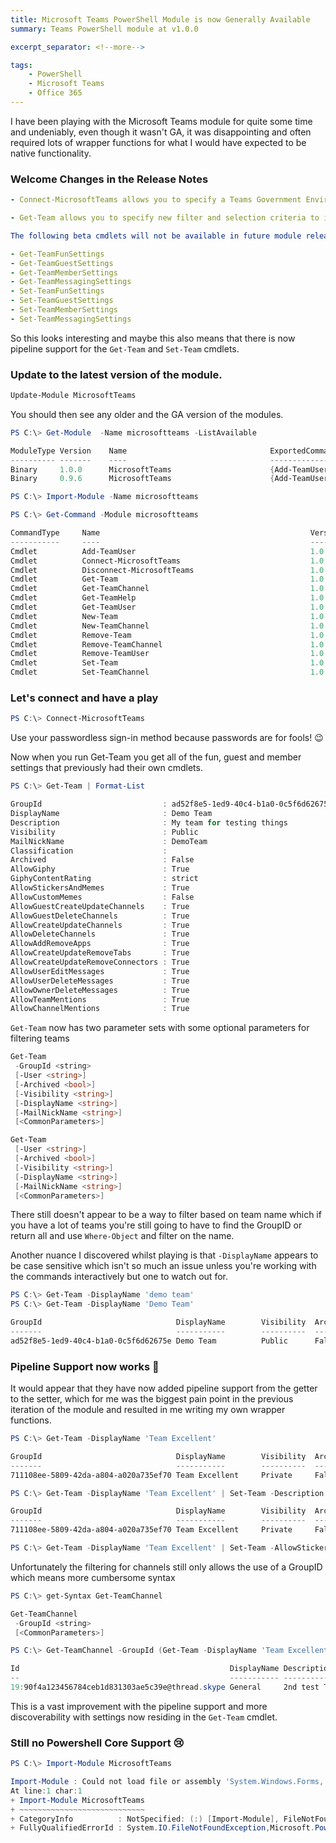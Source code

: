 ```yaml
---
title: Microsoft Teams PowerShell Module is now Generally Available
summary: Teams PowerShell module at v1.0.0

excerpt_separator: <!--more-->

tags:
    - PowerShell
    - Microsoft Teams
    - Office 365
---
```


I have been playing with the Microsoft Teams module for quite some time and undeniably, even though it wasn't GA, it was disappointing and often required lots of wrapper functions for what I would have expected to be native functionality.

### Welcome Changes in the Release Notes

```yaml
- Connect-MicrosoftTeams allows you to specify a Teams Government Environment (-TeamsEnvironmentName) that your organization is homed in. 

- Get-Team allows you to specify new filter and selection criteria to identify specific teams based off of new criteria, including the Visibility or Archived state of the teams. 

The following beta cmdlets will not be available in future module releases, as the same functionality these cmdlets provided has been integrated into the Get-Team and Set-Team cmdlets: 

- Get-TeamFunSettings 
- Get-TeamGuestSettings 
- Get-TeamMemberSettings 
- Get-TeamMessagingSettings 
- Set-TeamFunSettings 
- Set-TeamGuestSettings 
- Set-TeamMemberSettings 
- Set-TeamMessagingSettings
```

So this looks interesting and maybe this also means that there is now pipeline support for the `Get-Team` and `Set-Team` cmdlets.

### Update to the latest version of the module.

```powershell
Update-Module MicrosoftTeams
```

You should then see any older and the GA version of the modules.

```powershell
PS C:\> Get-Module  -Name microsoftteams -ListAvailable

ModuleType Version    Name                                ExportedCommands                                          
---------- -------    ----                                ----------------                                          
Binary     1.0.0      MicrosoftTeams                      {Add-TeamUser, Get-Team, Get-TeamChannel, Get-TeamHelp...}
Binary     0.9.6      MicrosoftTeams                      {Add-TeamUser, Get-Team, Get-TeamChannel, Get-TeamHelp...}
```

```powershell
PS C:\> Import-Module -Name microsoftteams

PS C:\> Get-Command -Module microsoftteams

CommandType     Name                                               Version    Source
-----------     ----                                               -------    ------
Cmdlet          Add-TeamUser                                       1.0.0      microsoftteams
Cmdlet          Connect-MicrosoftTeams                             1.0.0      microsoftteams
Cmdlet          Disconnect-MicrosoftTeams                          1.0.0      microsoftteams
Cmdlet          Get-Team                                           1.0.0      microsoftteams
Cmdlet          Get-TeamChannel                                    1.0.0      microsoftteams
Cmdlet          Get-TeamHelp                                       1.0.0      microsoftteams
Cmdlet          Get-TeamUser                                       1.0.0      microsoftteams
Cmdlet          New-Team                                           1.0.0      microsoftteams
Cmdlet          New-TeamChannel                                    1.0.0      microsoftteams
Cmdlet          Remove-Team                                        1.0.0      microsoftteams
Cmdlet          Remove-TeamChannel                                 1.0.0      microsoftteams
Cmdlet          Remove-TeamUser                                    1.0.0      microsoftteams
Cmdlet          Set-Team                                           1.0.0      microsoftteams
Cmdlet          Set-TeamChannel                                    1.0.0      microsoftteams
```

### Let's connect and have a play

```powershell
PS C:\> Connect-MicrosoftTeams
```

Use your passwordless sign-in method because passwords are for fools! 😉

Now when you run Get-Team you get all of the fun, guest and member settings that previously had their own cmdlets.
```powershell
PS C:\> Get-Team | Format-List

GroupId                           : ad52f8e5-1ed9-40c4-b1a0-0c5f6d62675e
DisplayName                       : Demo Team
Description                       : My team for testing things
Visibility                        : Public
MailNickName                      : DemoTeam
Classification                    :
Archived                          : False
AllowGiphy                        : True
GiphyContentRating                : strict
AllowStickersAndMemes             : True
AllowCustomMemes                  : False
AllowGuestCreateUpdateChannels    : True
AllowGuestDeleteChannels          : True
AllowCreateUpdateChannels         : True
AllowDeleteChannels               : True
AllowAddRemoveApps                : True
AllowCreateUpdateRemoveTabs       : True
AllowCreateUpdateRemoveConnectors : True
AllowUserEditMessages             : True
AllowUserDeleteMessages           : True
AllowOwnerDeleteMessages          : True
AllowTeamMentions                 : True
AllowChannelMentions              : True
```

`Get-Team` now has two parameter sets with some optional parameters for filtering teams

```powershell
Get-Team
 -GroupId <string>
 [-User <string>]
 [-Archived <bool>]
 [-Visibility <string>]
 [-DisplayName <string>]
 [-MailNickName <string>]
 [<CommonParameters>]

Get-Team
 [-User <string>]
 [-Archived <bool>]
 [-Visibility <string>]
 [-DisplayName <string>]
 [-MailNickName <string>]
 [<CommonParameters>]
```

There still doesn't appear to be a way to filter based on team name which if you have a lot of teams you're still going to have to find the GroupID or return all and use `Where-Object` and filter on the name.

Another nuance I discovered whilst playing is that `-DisplayName` appears to be case sensitive which isn't so much an issue unless you're working with the commands interactively but one to watch out for.

```powershell
PS C:\> Get-Team -DisplayName 'demo team'
PS C:\> Get-Team -DisplayName 'Demo Team'

GroupId                              DisplayName        Visibility  Archived  MailNickName       Description
-------                              -----------        ----------  --------  ------------       -----------
ad52f8e5-1ed9-40c4-b1a0-0c5f6d62675e Demo Team          Public      False     DemoTeam           My team for tes...
```

### Pipeline Support now works 🎉
It would appear that they have now added pipeline support from the getter to the setter, which for me was the biggest pain point in the previous iteration of the module and resulted in me writing my own wrapper functions.

```powershell
PS C:\> Get-Team -DisplayName 'Team Excellent'

GroupId                              DisplayName        Visibility  Archived  MailNickName       Description
-------                              -----------        ----------  --------  ------------       -----------
711108ee-5809-42da-a804-a020a735ef70 Team Excellent     Private     False     msteams_245c14

PS C:\> Get-Team -DisplayName 'Team Excellent' | Set-Team -Description '2nd test Team'

GroupId                              DisplayName        Visibility  Archived  MailNickName       Description
-------                              -----------        ----------  --------  ------------       -----------
711108ee-5809-42da-a804-a020a735ef70 Team Excellent     Private     False     msteams_245c14     2nd test Team

PS C:\> Get-Team -DisplayName 'Team Excellent' | Set-Team -AllowStickersAndMemes $false
```

Unfortunately the filtering for channels still only allows the use of a GroupID which means more cumbersome syntax
```powershell
PS C:\> get-Syntax Get-TeamChannel

Get-TeamChannel
 -GroupId <string>
 [<CommonParameters>]

PS C:\> Get-TeamChannel -GroupId (Get-Team -DisplayName 'Team Excellent').groupid

Id                                               DisplayName Description
--                                               ----------- -----------
19:90f4a123456784ceb1d831303ae5c39e@thread.skype General     2nd test Team
```

This is a vast improvement with the pipeline support and more discoverability with settings now residing in the `Get-Team` cmdlet.

### Still no Powershell Core Support 😢
```powershell
PS C:\> Import-Module MicrosoftTeams

Import-Module : Could not load file or assembly 'System.Windows.Forms, Version=4.0.0.0, Culture=neutral, PublicKeyToken=b77a5c561934e089'. The system cannot find the file specified.
At line:1 char:1
+ Import-Module MicrosoftTeams
+ ~~~~~~~~~~~~~~~~~~~~~~~~~~~~
+ CategoryInfo          : NotSpecified: (:) [Import-Module], FileNotFoundException
+ FullyQualifiedErrorId : System.IO.FileNotFoundException,Microsoft.PowerShell.Commands.ImportModuleCommand
```